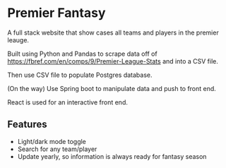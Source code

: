 # Premier Fantasy

A full stack website that show cases all teams and players in the premier leauge.

Built using Python and Pandas to scrape data off of https://fbref.com/en/comps/9/Premier-League-Stats and into a CSV file.

Then use CSV file to populate Postgres database.

(On the way) Use Spring boot to manipulate data and push to front end.

React is used for an interactive front end.




## Features

- Light/dark mode toggle
- Search for any team/player
- Update yearly, so information is always ready for fantasy season

